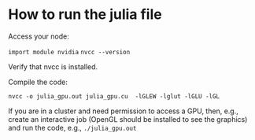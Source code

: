 # How to run the julia file

Access your node:

`import module nvidia`
`nvcc --version`

Verify that nvcc is installed.

Compile the code:

`nvcc -o julia_gpu.out julia_gpu.cu  -lGLEW -lglut -lGLU -lGL`

If you are in a cluster and need permission to access a GPU, then, e.g., create an interactive job (OpenGL should be installed to see the graphics) and run the code, e.g., `./julia_gpu.out`
